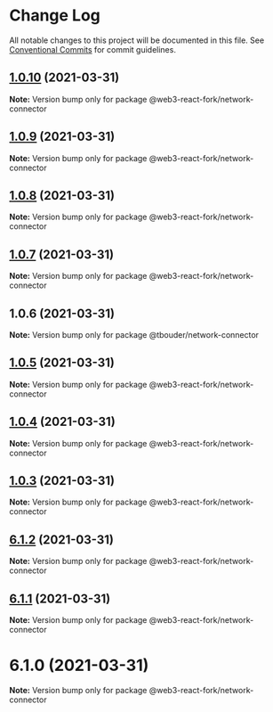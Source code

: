 # Change Log

All notable changes to this project will be documented in this file.
See [Conventional Commits](https://conventionalcommits.org) for commit guidelines.

## [1.0.10](https://github.com/TBouder/web3-react-fork/compare/@web3-react-fork/network-connector@1.0.9...@web3-react-fork/network-connector@1.0.10) (2021-03-31)

**Note:** Version bump only for package @web3-react-fork/network-connector





## [1.0.9](https://github.com/TBouder/web3-react-fork/compare/@web3-react-fork/network-connector@1.0.8...@web3-react-fork/network-connector@1.0.9) (2021-03-31)

**Note:** Version bump only for package @web3-react-fork/network-connector





## [1.0.8](https://github.com/TBouder/web3-react-fork/compare/@web3-react-fork/network-connector@1.0.7...@web3-react-fork/network-connector@1.0.8) (2021-03-31)

**Note:** Version bump only for package @web3-react-fork/network-connector





## [1.0.7](https://github.com/TBouder/web3-react-fork/compare/@web3-react-fork/network-connector@1.0.5...@web3-react-fork/network-connector@1.0.7) (2021-03-31)

**Note:** Version bump only for package @web3-react-fork/network-connector





## 1.0.6 (2021-03-31)

**Note:** Version bump only for package @tbouder/network-connector





## [1.0.5](https://github.com/TBouder/web3-react-fork/compare/@web3-react-fork/network-connector@1.0.4...@web3-react-fork/network-connector@1.0.5) (2021-03-31)

**Note:** Version bump only for package @web3-react-fork/network-connector





## [1.0.4](https://github.com/TBouder/web3-react-fork/compare/@web3-react-fork/network-connector@1.0.3...@web3-react-fork/network-connector@1.0.4) (2021-03-31)

**Note:** Version bump only for package @web3-react-fork/network-connector





## [1.0.3](https://github.com/TBouder/web3-react-fork/compare/@web3-react-fork/network-connector@6.1.2...@web3-react-fork/network-connector@1.0.3) (2021-03-31)

**Note:** Version bump only for package @web3-react-fork/network-connector





## [6.1.2](https://github.com/TBouder/web3-react-fork/compare/@web3-react-fork/network-connector@6.1.1...@web3-react-fork/network-connector@6.1.2) (2021-03-31)

**Note:** Version bump only for package @web3-react-fork/network-connector





## [6.1.1](https://github.com/TBouder/web3-react-fork/compare/@web3-react-fork/network-connector@6.1.0...@web3-react-fork/network-connector@6.1.1) (2021-03-31)

**Note:** Version bump only for package @web3-react-fork/network-connector





# 6.1.0 (2021-03-31)

**Note:** Version bump only for package @web3-react-fork/network-connector

